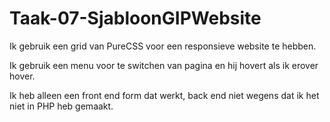 # Taak-07-SjabloonGIPWebsite

Ik gebruik een grid van PureCSS voor een responsieve website te hebben.

Ik gebruik een menu voor te switchen van pagina en hij hovert als ik erover hover.

Ik heb alleen een front end form dat werkt, back end niet wegens dat ik het niet in PHP heb gemaakt.
